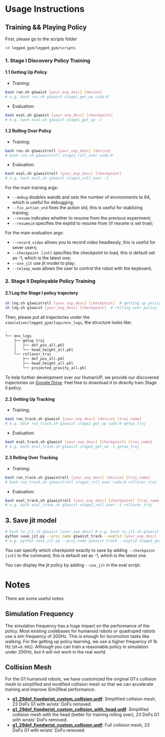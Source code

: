 # Usage Instructions
## Training && Playing Policy
First, please go to the scripts folder
``` bash
cd legged_gym/legged_gym/scripts
```
### 1. Stage I Discovery Policy Training
#### 1.1 Getting Up Policy
- Training:
``` bash
bash run.sh g1waist [your_exp_desc] [device]
# e.g. bash run.sh g1waist stage1_get_up cuda:0
```
- Evaluation:
``` bash
bash eval.sh g1waist [your_exp_desc] [checkpoint]
# e.g. bash eval.sh g1waist stage1_get_up -1
```

#### 1.2 Rolling Over Policy
- Training:
``` bash
bash run.sh g1waistroll [your_exp_desc] [device]
# bash run.sh g1waistroll stage1_roll_over cuda:0
```
- Evaluation:
``` bash
bash eval.sh g1waistroll [your_exp_desc] [checkpoint]
# e.g. bash eval.sh g1waist stage1_roll_over -1
```

For the main training args:
+ `--debug` disables wandb and sets the number of environments to 64, which is useful for debugging;
+ `--fix_action_std` fixes the action std, this is useful for stablizing training;
+ `--resume` indicates whether to resume from the previous experiment;
+ `--resumeid` specifies the exptid to resume from (if resume is set true);

For the main evaluation args:
+ `--record_video` allows you to record video headlessly, this is useful for sever users;
+ `--checkpoint [int]` specifies the checkpoint to load, this is default set as -1, which is the latest one;
+ `--use_jit` use jit model to play;
+ `--teleop_mode` allows the user to control the robot with the keyboard;


### 2. Stage II Deployable Policy Training
#### 2.1 Log the Stage I policy trajectory
```bash
sh log.sh g1waistroll [your_exp_desc] [checkpoint]  # getting up policy
sh log.sh g1waist [your_exp_desc] [checkpoint]  # rolling over policy
```
Then, please put all trajectories under the `simulation/legged_gym/logs/env_logs`, the structure looks like:
```bash
.
└── env_logs
    ├── getup_traj
    │   ├── dof_pos_all.pkl
    │   └── head_height_all.pkl
    └── rollover_traj
        ├── dof_pos_all.pkl
        ├── head_height_all.pkl
        └── projected_gravity_all.pkl
```

To help further development over our HumanUP, we provide our discovered trajectories on [Google Drive](https://drive.google.com/drive/folders/1kRSGkMDnqsX6OLr7-8OM5R6bF9mn84sK?usp=sharing). Feel free to download it to directly train Stage II policy.

#### 2.2 Getting Up Tracking
- Training:
``` bash
bash run_track.sh g1waist [your_exp_desc] [device] [traj_name]
# e.g. bash run_track.sh g1waist stage2_get_up cuda:0 getup_traj
```
- Evaluation:
``` bash
bash eval_track.sh g1waist [your_exp_desc] [checkpoint] [traj_name]
# e.g. bash eval_track.sh g1waist stage2_get_up -1 getup_traj
```

#### 2.3 Rolling Over Tracking
- Training:
``` bash
bash run_track.sh g1waistroll [your_exp_desc] [device] [traj_name]
# bash run_track.sh g1waistroll stage2_roll_over cuda:0 rollover_traj
```
- Evaluation:
``` bash
bash eval_track.sh g1waistroll [your_exp_desc] [checkpoint] [traj_name]
# e.g. bash eval_track.sh g1waist stage2_roll_over -1 rollover_traj
```

## 3. Save jit model
```bash
# bash to_jit.sh g1waist [your_exp_desc] # e.g. bash to_jit.sh g1waist pretrained_exp
python save_jit.py --proj_name g1waist_track --exptid [your_exp_desc] --checkpoint [checkpoint] --robot g1
# e.g. python save_jit.py --proj_name g1waist_track --exptid stage2_get_up --checkpoint -1 --robot g1
```

You can specify which checkpoint exactly to save by adding `--checkpoint [int]` to the command, this is default set as -1, which is the latest one.

You can display the jit policy by adding `--use_jit` in the eval script.

# Notes
There are some useful notes:

## Simulation Frequency
The simulation frequency has a huge impact on the performance of the policy. Most existing codebases for humanoid robots or quadruped robots use a sim frequency of 200Hz. This is enough for locomotion tasks like walking. For the getting up policy learning, we use a higher frequency of 1k Hz (`dt=0.001`). Although you can train a reasonable policy in simulation under 200Hz, but it will not work in the real world.

## Collision Mesh
For the G1 humanoid robots, we have customized the original G1's collision mesh to simplified and modified collision mesh so that we can accelerate training and improve Sim2Real performance. 
- **[g1_29dof_fixedwrist_custom_collision.urdf](./legged_gym/resources/robots/g1_modified/g1_29dof_fixedwrist_custom_collision.urdf)**:
Simplified collision mesh, 23 DoFs G1 with wrists' DoFs removed.
- **[g1_29dof_fixedwrist_custom_collision_with_head.urdf](./legged_gym/resources/robots/g1_modified/g1_29dof_fixedwrist_custom_collision_with_head.urdf)**: 
Simplified collision mesh with the head (better for training rolling over), 23 DoFs G1 with wrists' DoFs removed.
- **[g1_29dof_fixedwrist_custom_collision.urdf](./legged_gym/resources/robots/g1_modified/g1_29dof_fixedwrist_full_collision.urdf)**:
Full collision mesh, 23 DoFs G1 with wrists' DoFs removed.